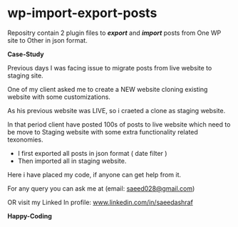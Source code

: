 # wp-import-export-posts
Repositry contain 2 plugin files to ***export*** and ***import*** posts from One WP site to Other in json format. 

**Case-Study**

Previous days I was facing issue to migrate posts from live website to staging site. 

One of my client asked me to create a NEW website cloning existing website with some customizations. 

As his previous website was LIVE, so i craeted a clone as staging website. 

In that period client have posted 100s of posts to live website which need to be move to Staging website with some extra functionality
related texonomies. 


- I first exported all posts in json format ( date filter )
- Then imported all in staging website. 

Here i have placed my code, if anyone can get help from it. 

For any query you can ask me at (email: saeed028@gmail.com)

OR visit my Linked In profile: www.linkedin.com/in/saeedashraf  

**Happy-Coding**